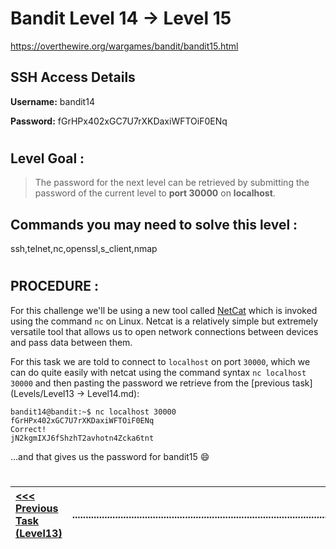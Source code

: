 # Bandit Level 14 -> Level 15 #

https://overthewire.org/wargames/bandit/bandit15.html

## SSH Access Details ##
**Username:**  bandit14

**Password:**  fGrHPx402xGC7U7rXKDaxiWFTOiF0ENq
#

## Level Goal : ##
>The password for the next level can be retrieved by submitting the password of the current level to **port 30000** on **localhost**.


## Commands you may need to solve this level : ##
ssh,telnet,nc,openssl,s_client,nmap

#  
## PROCEDURE : ##

For this challenge we'll be using a new tool called [NetCat]((https://nc110.sourceforge.io/)) which is invoked using the command `nc` on Linux.  Netcat is a relatively simple but extremely versatile tool that allows us to open network connections between devices and pass data between them.

For this task we are told to connect to `localhost` on port `30000`, which we can do quite easily with netcat using the command syntax `nc localhost 30000` and then pasting the password we retrieve from the [previous task](Levels/Level13 -> Level14.md):

```console
bandit14@bandit:~$ nc localhost 30000
fGrHPx402xGC7U7rXKDaxiWFTOiF0ENq
Correct!
jN2kgmIXJ6fShzhT2avhotn4Zcka6tnt
```

...and that gives us the password for bandit15 😄



#
[<<< Previous Task (Level13) ](Level13%20->%20Level14.md)|......................................................................................................| [Next Task (Level15) >>>](Level15%20->%20Level%2016.md)|
:-|--|-:
